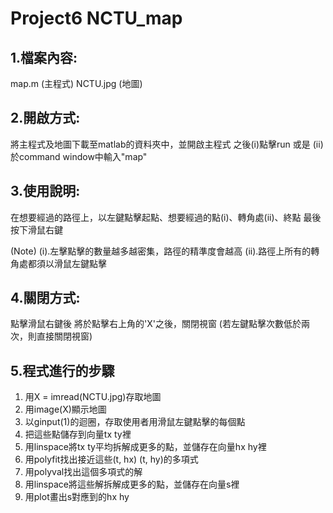 # Project6 NCTU_map

## 1.檔案內容:
 map.m (主程式)
 NCTU.jpg (地圖)

## 2.開啟方式:
 將主程式及地圖下載至matlab的資料夾中，並開啟主程式
 之後(i)點擊run 或是 (ii)於command window中輸入"map"
 
## 3.使用說明:
 在想要經過的路徑上，以左鍵點擊起點、想要經過的點(i)、轉角處(ii)、終點
 最後按下滑鼠右鍵
 
 (Note)
  (i).左擊點擊的數量越多越密集，路徑的精準度會越高
  (ii).路徑上所有的轉角處都須以滑鼠左鍵點擊
 
## 4.關閉方式:
 點擊滑鼠右鍵後
 將於點擊右上角的'X'之後，關閉視窗
 (若左鍵點擊次數低於兩次，則直接關閉視窗)
  
## 5.程式進行的步驟
 1. 用X = imread(NCTU.jpg)存取地圖
 2. 用image(X)顯示地圖
 3. 以ginput(1)的迴圈，存取使用者用滑鼠左鍵點擊的每個點
 4. 把這些點儲存到向量tx ty裡
 5. 用linspace將tx ty平均拆解成更多的點，並儲存在向量hx hy裡
 6. 用polyfit找出接近這些(t, hx) (t, hy)的多項式
 7. 用polyval找出這個多項式的解
 8. 用linspace將這些解拆解成更多的點，並儲存在向量s裡
 9. 用plot畫出s對應到的hx hy
